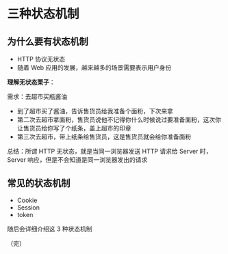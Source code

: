 # 三种状态机制
## 为什么要有状态机制
+ HTTP 协议无状态
+ 随着 Web 应用的发展，越来越多的场景需要表示用户身份

**理解无状态栗子**：

需求：去超市买瓶酱油

+ 到了超市买了酱油，告诉售货员给我准备个面粉，下次来拿
+ 第二次去超市拿面粉，售货员说他不记得你什么时候说过要准备面粉，这次你让售货员给你写了个纸条，盖上超市的印章
+ 第三次去超市，带上纸条给售货员，这是售货员就会给你准备面粉

总结：所谓 HTTP 无状态，就是当同一浏览器发送 HTTP 请求给 Server 时，Server 响应，但是不会知道是同一浏览器发出的请求

## 常见的状态机制
+ Cookie
+ Session
+ token

随后会详细介绍这 3 种状态机制

（完）







